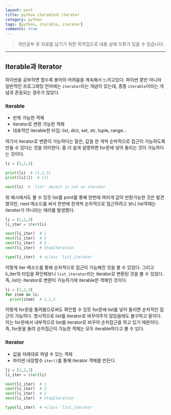 ```yaml
---
layout: post
title: python iterable과 iterator
category: python
tags: [python, iterable, iterator]
comments: true
---
```


> 개인공부 후 자료를 남기기 위한 목적임으로 내용 상에 오류가 있을 수 있습니다.      

<hr>

## Iterable과 Iterator

파이썬을 공부하면 할수록 용어의 어려움을 계속해서 느끼고있다. 파이썬 뿐만 아니라 일반적인 프로그래밍 언어에는 `iterator`라는 개념이 있는데, 종종 `iterable`이라는 개념과 혼동되는 경우가 많았다.


### Iterable

- 반복 가능한 객체
- iterator로 변환 가능한 객체
- 대표적인 iterable한 타입: list, dict, set, str, tuple, range...

여기서 iterator로 변환이 가능하다는 말은, 값을 한 개씩 순차적으로 접근이 가능하도록 만들 수 있다는 것을 의미한다. 좀 더 쉽게 설명하면 for문에 넣어 돌리는 것이 가능하다는 것이다.

```python
li = [1,2,3]

print(li)  # [1,2,3]
print(li[1])  # [2]

next(li)  # 'list' object is not an iterator
```

위 예시에서도 볼 수 있듯 list를 print를 통해 한번에 여러개 값이 반환가능한 것은 발견했지만, next 메소드를 써서 한번에 한개씩 순차적으로 접근하려고 보니 list객체는 iterator가 아니라는 에러를 발생했다.

```python
li = [1,2,3]
li_iter = iter(li)

next(li_iter)  # 1
next(li_iter)  # 2
next(li_iter)  # 3
next(li_iter)  # StopIteration

type(li_iter)  # <class 'list_iterator'
```

이렇게 iter 메소드를 통해 순차적으로 접근이 가능해진 것을 볼 수 있었다. 그리고 li_iter의 타입을 확인해보니 `list_iterator`라는 iterator로 변환된 것을 볼 수 있었다. 즉, list는 iterator로 변환이 가능하기에 iterable한 객체인 것이다.


```python
li = [1,2,3]
for item in li:
  print(item)  # 1,2,3
```

이렇게 for문을 돌려봄으로써도 확인할 수 있듯 for문에 list를 넣어 돌리면 순차적인 접근이 가능하다. 명시적으로 list를 iterator로 바꾸어주지 않았음에도 불구하고 말이다. 이는 for문에서 내부적으로 list를 iterator로 바꾸어 순차접근을 하고 있기 때문이다. 즉, for문을 돌려 순차접근이 가능한 객체는 모두 iterable하다고 볼 수 있다.



### Iterator

- 값을 차례대로 꺼낼 수 있는 객체
- 파이썬 내장함수 `iter()`를 통해 iterator 객체를 만든다.



```python
li = [1,2,3]
li_iter = iter(li)

next(li_iter)  # 1
next(li_iter)  # 2
next(li_iter)  # 3
next(li_iter)  # StopIteration

type(li_iter)  # <class 'list_iterator'
```
